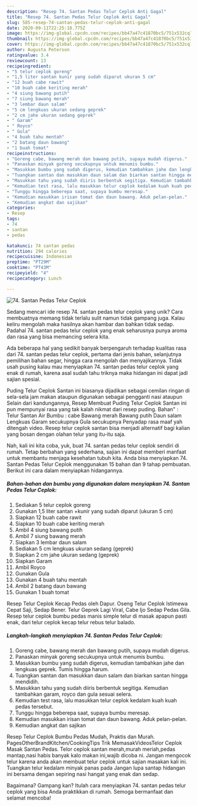 ```yaml
---
description: "Resep 74. Santan Pedas Telur Ceplok Anti Gagal"
title: "Resep 74. Santan Pedas Telur Ceplok Anti Gagal"
slug: 585-resep-74-santan-pedas-telur-ceplok-anti-gagal
date: 2020-09-11T22:25:18.775Z
image: https://img-global.cpcdn.com/recipes/bb47a47c41870bc5/751x532cq70/74-santan-pedas-telur-ceplok-foto-resep-utama.jpg
thumbnail: https://img-global.cpcdn.com/recipes/bb47a47c41870bc5/751x532cq70/74-santan-pedas-telur-ceplok-foto-resep-utama.jpg
cover: https://img-global.cpcdn.com/recipes/bb47a47c41870bc5/751x532cq70/74-santan-pedas-telur-ceplok-foto-resep-utama.jpg
author: Augusta Peterson
ratingvalue: 3.4
reviewcount: 13
recipeingredient:
- "5 telur ceplok goreng"
- "1,5 liter santan kunir yang sudah diparut ukuran 5 cm"
- "12 buah cabe rawit"
- "10 buah cabe keriting merah"
- "4 siung bawang putih"
- "7 siung bawang merah"
- "3 lembar daun salam"
- "5 cm lengkuas ukuran sedang geprek"
- "2 cm jahe ukuran sedang geprek"
- " Garam"
- " Royco"
- " Gula"
- "4 buah tahu mentah"
- "2 batang daun bawang"
- "1 buah tomat"
recipeinstructions:
- "Goreng cabe, bawang merah dan bawang putih, supaya mudah digerus."
- "Panaskan minyak goreng secukupnya untuk menumis bumbu."
- "Masukkan bumbu yang sudah digerus, kemudian tambahkan jahe dan lengkuas geprek. Tumis hingga harum."
- "Tuangkan santan dan masukkan daun salam dan biarkan santan hingga mendidih."
- "Masukkan tahu yang sudah diiris berbentuk segitiga. Kemudian tambahkan garam, royco dan gula sesuai selera."
- "Kemudian test rasa, lalu masukkan telur ceplok kedalam kuah kuah pedas tersebut."
- "Tunggu hingga beberepa saat, supaya bumbu meresap."
- "Kemudian masukkan irisan tomat dan daun bawang. Aduk pelan-pelan."
- "Kemudian angkat dan sajikan"
categories:
- Resep
tags:
- 74
- santan
- pedas

katakunci: 74 santan pedas 
nutrition: 294 calories
recipecuisine: Indonesian
preptime: "PT29M"
cooktime: "PT43M"
recipeyield: "4"
recipecategory: Lunch

---
```



![74. Santan Pedas Telur Ceplok](https://img-global.cpcdn.com/recipes/bb47a47c41870bc5/751x532cq70/74-santan-pedas-telur-ceplok-foto-resep-utama.jpg)

Sedang mencari ide resep 74. santan pedas telur ceplok yang unik? Cara membuatnya memang tidak terlalu sulit namun tidak gampang juga. Kalau keliru mengolah maka hasilnya akan hambar dan bahkan tidak sedap. Padahal 74. santan pedas telur ceplok yang enak seharusnya punya aroma dan rasa yang bisa memancing selera kita.

Ada beberapa hal yang sedikit banyak berpengaruh terhadap kualitas rasa dari 74. santan pedas telur ceplok, pertama dari jenis bahan, selanjutnya pemilihan bahan segar, hingga cara mengolah dan menyajikannya. Tidak usah pusing kalau mau menyiapkan 74. santan pedas telur ceplok yang enak di rumah, karena asal sudah tahu triknya maka hidangan ini dapat jadi sajian spesial.

Puding Telur Ceplok Santan ini biasanya dijadikan sebagai cemilan ringan di sela-sela jam makan ataupun digunakan sebagai pengganti nasi ataupun Selain dari kandungannya, Resep Membuat Puding Telur Ceplok Santan ini pun mempunyai rasa yang tak kalah nikmat dari resep puding. Bahan&#34; : Telur Santan Air Bumbu : cabe Bawang merah Bawang putih Daun salam Lengkuas Garam secukupnya Gula secukupnya Penyadap rasa maaf yah ditengah video. Resep telur ceplok santan bisa menjadi alternatif bagi kalian yang bosan dengan olahan telur yang itu-itu saja.


Nah, kali ini kita coba, yuk, buat 74. santan pedas telur ceplok sendiri di rumah. Tetap berbahan yang sederhana, sajian ini dapat memberi manfaat untuk membantu menjaga kesehatan tubuh kita. Anda bisa menyiapkan 74. Santan Pedas Telur Ceplok menggunakan 15 bahan dan 9 tahap pembuatan. Berikut ini cara dalam menyiapkan hidangannya.

<!--inarticleads1-->

##### Bahan-bahan dan bumbu yang digunakan dalam menyiapkan 74. Santan Pedas Telur Ceplok:

1. Sediakan 5 telur ceplok goreng
1. Gunakan 1,5 liter santan +kunir yang sudah diparut (ukuran 5 cm)
1. Siapkan 12 buah cabe rawit
1. Siapkan 10 buah cabe keriting merah
1. Ambil 4 siung bawang putih
1. Ambil 7 siung bawang merah
1. Siapkan 3 lembar daun salam
1. Sediakan 5 cm lengkuas ukuran sedang (geprek)
1. Siapkan 2 cm jahe ukuran sedang (geprek)
1. Siapkan  Garam
1. Ambil  Royco
1. Gunakan  Gula
1. Gunakan 4 buah tahu mentah
1. Ambil 2 batang daun bawang
1. Gunakan 1 buah tomat


Resep Telur Ceplok Kecap Pedas oleh Dapur. Oseng Telur Ceplok Istimewa Cepat Saji, Sedap Bener. Telur Geprek Lagi Viral, Cabe Ijo Sedap Pedas Gila. Resep telur ceplok bumbu pedas manis simple telur di masak apapun pasti enak, dari telur ceplok kecap telur rebus telur balado. 

<!--inarticleads2-->

##### Langkah-langkah menyiapkan 74. Santan Pedas Telur Ceplok:

1. Goreng cabe, bawang merah dan bawang putih, supaya mudah digerus.
1. Panaskan minyak goreng secukupnya untuk menumis bumbu.
1. Masukkan bumbu yang sudah digerus, kemudian tambahkan jahe dan lengkuas geprek. Tumis hingga harum.
1. Tuangkan santan dan masukkan daun salam dan biarkan santan hingga mendidih.
1. Masukkan tahu yang sudah diiris berbentuk segitiga. Kemudian tambahkan garam, royco dan gula sesuai selera.
1. Kemudian test rasa, lalu masukkan telur ceplok kedalam kuah kuah pedas tersebut.
1. Tunggu hingga beberepa saat, supaya bumbu meresap.
1. Kemudian masukkan irisan tomat dan daun bawang. Aduk pelan-pelan.
1. Kemudian angkat dan sajikan


Resep Telur Ceplok Bumbu Pedas Mudah, Praktis dan Murah. PagesOtherBrandKitchen/CookingTips Trik MemasakVideosTelor Ceplok Masak Santan Pedas⁣⁣. Telor ceplok santan merah,murah meriah,pedas mantap,nasi habis banyak kalo makan ini,wajib dicoba ni. Jangan mengocok telur karena anda akan membuat telur ceplok untuk sajian masakan kali ini. Tuangkan telur kedalam minyak panas pada Jangan lupa santap hidangan ini bersama dengan sepiring nasi hangat yang enak dan sedap. 

Bagaimana? Gampang kan? Itulah cara menyiapkan 74. santan pedas telur ceplok yang bisa Anda praktikkan di rumah. Semoga bermanfaat dan selamat mencoba!
